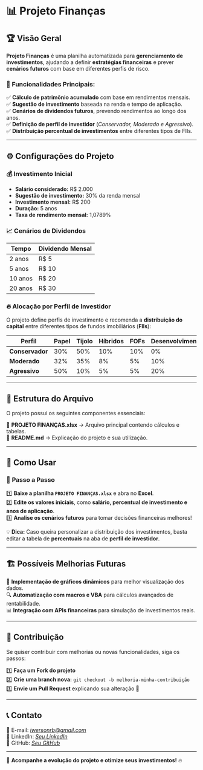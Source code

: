 # 📊 Projeto Finanças

## 🏆 Visão Geral  
**Projeto Finanças** é uma planilha automatizada para **gerenciamento de investimentos**, ajudando a definir **estratégias financeiras** e prever **cenários futuros** com base em diferentes perfis de risco.  

### 📌 Funcionalidades Principais:
✅ **Cálculo de patrimônio acumulado** com base em rendimentos mensais.  
✅ **Sugestão de investimento** baseada na renda e tempo de aplicação.  
✅ **Cenários de dividendos futuros**, prevendo rendimentos ao longo dos anos.  
✅ **Definição de perfil de investidor** (_Conservador, Moderado e Agressivo_).  
✅ **Distribuição percentual de investimentos** entre diferentes tipos de FIIs.  

---

## ⚙️ Configurações do Projeto

### 💰 **Investimento Inicial**
- **Salário considerado:** R$ 2.000  
- **Sugestão de investimento:** 30% da renda mensal  
- **Investimento mensal:** R$ 200  
- **Duração:** 5 anos  
- **Taxa de rendimento mensal:** 1,0789%  

### 📈 **Cenários de Dividendos**
| Tempo | Dividendo Mensal |
|-------|------------------|
| 2 anos | R$ 5 |
| 5 anos | R$ 10 |
| 10 anos | R$ 20 |
| 20 anos | R$ 30 |

### 🔥 **Alocação por Perfil de Investidor**
O projeto define perfis de investimento e recomenda a **distribuição do capital** entre diferentes tipos de fundos imobiliários (**FIIs**):

| Perfil | Papel | Tijolo | Híbridos | FOFs | Desenvolvimento | Hotelarias |
|--------|------|------|------|------|--------------|-----------|
| **Conservador** | 30% | 50% | 10% | 10% | 0% | 0% |
| **Moderado** | 32% | 35% | 8% | 5% | 10% | 10% |
| **Agressivo** | 50% | 10% | 5% | 5% | 20% | 10% |

---

## 📂 Estrutura do Arquivo  
O projeto possui os seguintes componentes essenciais:

📁 **PROJETO FINANÇAS.xlsx** → Arquivo principal contendo cálculos e tabelas.  
📁 **README.md** → Explicação do projeto e sua utilização.  

---

## 🚀 Como Usar
### 🔧 **Passo a Passo**
1️⃣ **Baixe a planilha `PROJETO FINANÇAS.xlsx`** e abra no **Excel**.  
2️⃣ **Edite os valores iniciais**, como **salário, percentual de investimento e anos de aplicação**.  
3️⃣ **Analise os cenários futuros** para tomar decisões financeiras melhores!  

💡 **Dica:** Caso queira personalizar a distribuição dos investimentos, basta editar a tabela de **percentuais** na aba de **perfil de investidor**.

---

## 🏗️ Possíveis Melhorias Futuras
🚀 **Implementação de gráficos dinâmicos** para melhor visualização dos dados.  
🔍 **Automatização com macros e VBA** para cálculos avançados de rentabilidade.  
📊 **Integração com APIs financeiras** para simulação de investimentos reais.  

---

## 📢 Contribuição  
Se quiser contribuir com melhorias ou novas funcionalidades, siga os passos:

1️⃣ **Faça um Fork do projeto**  
2️⃣ **Crie uma branch nova:** `git checkout -b melhoria-minha-contribuição`  
3️⃣ **Envie um Pull Request** explicando sua alteração 🚀  

---

## 📞 Contato  
📧 E-mail: _[iwersonrb@gmail.com](mailto:iwersonrb@gmail.com)_  
🔗 LinkedIn: _[Seu LinkedIn](https://www.linkedin.com/in/iwersonrb/)_  
💼 GitHub: _[Seu GitHub](https://github.com/Iwersonrb)_  

---

🚀 **Acompanhe a evolução do projeto e otimize seus investimentos!** 🔥  

